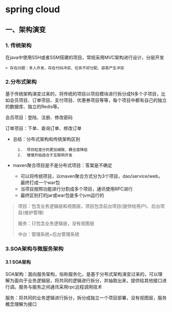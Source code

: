 # spring cloud

## 一、架构演变

### 1. 传统架构

​	在java中使用SSH或者SSM搭建的项目，常规采用MVC架构进行设计，分层开发

	> 存在问题：多人开发，存在代码冲突、任务不好分配、容易产生冲突

### 2.分布式架构

​	基于传统架构演变过来的，将传统的项目以项目模块进行拆分成N多个子项目，比如会员项目、订单项目、支付项目、优惠券项目等等，每个项目中都有自己的独立的数据库、独立的Redis等。

会员项目：登陆、注册、修改密码

订单项目：下单、查询订单、修改订单

* 总结：分布式架构和传统架构区别

 		1.	项目粒度分的更加细致，耦合度降低
 		2.	慢慢开始适合于互联网开发

* maven聚合项目是不是分布式项目：答案是不确定
  * 可以将传统项目，以maven聚合方式分为3个项目，dao/service/web，最终打成一个war包
  * 当项目按照功能进行分割成多个项目，通讯使用RPC进行
  * 最终区别打的jar或war包是多个jvm运行的	

> 项目：包含业务逻辑层和视图层，项目包含前台项目(提供给用户)、后台项目(维护管理)
>
> 服务：只包含业务逻辑层，没有视图层
>
> 中台：管理系统+后台管理系统

### 3.SOA架构与微服务架构

#### 3.1 SOA架构

​	SOA架构：面向服务架构，俗称服务化，是基于分布式架构演变过来的，可以理解为面向于业务逻辑层，将共同的逻辑进行拆分，并抽取出来，提供给其他接口进行调。服务与服务之间通讯采用rpc远程调用技术

​	服务：将共同的业务逻辑进行拆分，拆分成独立一个项目部署，没有视图层，服务概念理解为接口



​	

